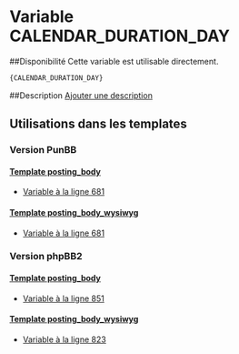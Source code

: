 # Variable CALENDAR_DURATION_DAY

##Disponibilité
Cette variable est utilisable directement.

```html
{CALENDAR_DURATION_DAY}
```

##Description
[Ajouter une description](https://fa-tvars.appspot.com/var/CALENDAR_DURATION_DAY)

## Utilisations dans les templates

### Version PunBB

#### [Template posting_body](punbb/posting_body.md#readme)
* [Variable &agrave; la ligne 681](../punbb/posting_body.tpl#L681)

#### [Template posting_body_wysiwyg](punbb/posting_body_wysiwyg.md#readme)
* [Variable &agrave; la ligne 681](../punbb/posting_body_wysiwyg.tpl#L681)

### Version phpBB2

#### [Template posting_body](subsilver/posting_body.md#readme)
* [Variable &agrave; la ligne 851](../subsilver/posting_body.tpl#L851)

#### [Template posting_body_wysiwyg](subsilver/posting_body_wysiwyg.md#readme)
* [Variable &agrave; la ligne 823](../subsilver/posting_body_wysiwyg.tpl#L823)